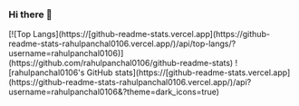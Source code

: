 ### Hi there 👋

<!--
**rahulpanchal0106/rahulpanchal0106** is a ✨ _special_ ✨ repository because its `README.md` (this file) appears on your GitHub profile.

Here are some ideas to get you started:

- 🔭 I’m currently working on ...
- 🌱 I’m currently learning ...
- 👯 I’m looking to collaborate on ...
- 🤔 I’m looking for help with ...
- 💬 Ask me about ...
- 📫 How to reach me: ...
- 😄 Pronouns: ...
- ⚡ Fun fact: ...
-->

<div>
  [![Top Langs](https://[github-readme-stats.vercel.app](https://github-readme-stats-rahulpanchal0106.vercel.app/)/api/top-langs/?username=rahulpanchal0106)](https://github.com/rahulpanchal0106/github-readme-stats)
  ![rahulpanchal0106's GitHub stats](https://[github-readme-stats.vercel.app](https://github-readme-stats-rahulpanchal0106.vercel.app/)/api?username=rahulpanchal0106&?theme=dark_icons=true)
</div>
